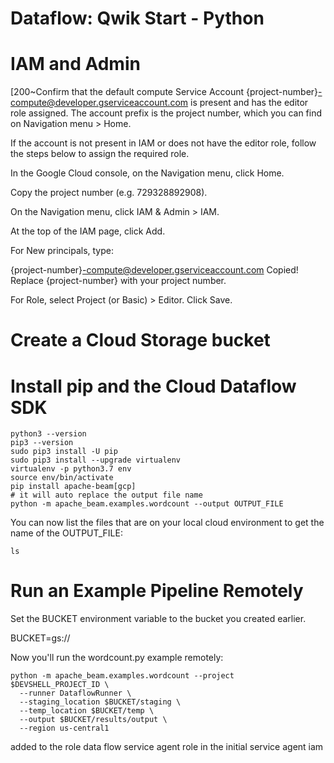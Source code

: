 # Dataflow: Qwik Start - Python

# 

# IAM and Admin  

[200~Confirm that the default compute Service Account {project-number}-compute@developer.gserviceaccount.com is present and has the editor role assigned. The account prefix is the project number, which you can find on Navigation menu > Home.


If the account is not present in IAM or does not have the editor role, follow the steps below to assign the required role.

In the Google Cloud console, on the Navigation menu, click Home.

Copy the project number (e.g. 729328892908).

On the Navigation menu, click IAM & Admin > IAM.

At the top of the IAM page, click Add.

For New principals, type:

{project-number}-compute@developer.gserviceaccount.com
Copied!
Replace {project-number} with your project number.

For Role, select Project (or Basic) > Editor. Click Save.

# Create a Cloud Storage bucket

# Install pip and the Cloud Dataflow SDK

```
python3 --version
pip3 --version
sudo pip3 install -U pip
sudo pip3 install --upgrade virtualenv
virtualenv -p python3.7 env
source env/bin/activate
pip install apache-beam[gcp]
# it will auto replace the output file name
python -m apache_beam.examples.wordcount --output OUTPUT_FILE
```

You can now list the files that are on your local cloud environment to 
get the name of the OUTPUT_FILE:

```
ls
```

# Run an Example Pipeline Remotely

Set the BUCKET environment variable to the bucket you created earlier.

BUCKET=gs://<bucket name provided earlier>

Now you'll run the wordcount.py example remotely:

```
python -m apache_beam.examples.wordcount --project $DEVSHELL_PROJECT_ID \
  --runner DataflowRunner \
  --staging_location $BUCKET/staging \
  --temp_location $BUCKET/temp \
  --output $BUCKET/results/output \
  --region us-central1
```

 added to the role data flow service agent role in the initial service agent iam































